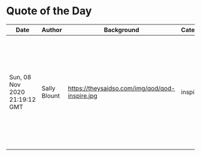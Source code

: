 # Quote of the Day
| Date | Author | Background | Category | Language | Permalink | Tags | Title | Quote |
| ---- | ------ | ---------- | -------- | -------- | --------- | ---- | ----- | ----- |
|Sun, 08 Nov 2020 21:19:12 GMT | Sally Blount | https://theysaidso.com/img/qod/qod-inspire.jpg | inspire | en | https://theysaidso.com/quote/sally-blount-if-we-ever-stop-thinking-about-the-person-we-want-to-become-we-stop | aspire, inspire, learning | If we ever stop thinking about the person we want to become, we stop learning and taking risks. |

